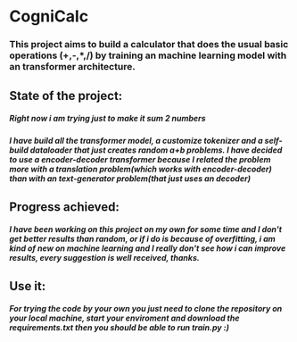 # CogniCalc


### This project aims to build a calculator that does the usual basic operations (+,-,*,/) by training an machine learning model with an transformer architecture.

## State of the project:
##### Right now i am trying just to make it sum 2 numbers
##### I have build all the transformer model, a customize tokenizer and a self-build dataloader that just creates random a+b problems. I have decided to use a encoder-decoder transformer because I related the problem more with a translation problem(which works with encoder-decoder) than with an text-generator problem(that just uses an decoder)

## Progress achieved:
##### I have been working on this project on my own for some time and I don't get better results than random, or if i do is because of overfitting, i am kind of new on machine learning and I really don't see how i can improve results, every suggestion is well received, thanks.

## Use it:
##### For trying the code by your own you just need to clone the repository on your local machine, start your enviroment and download the requirements.txt then you should be able to run train.py :)
